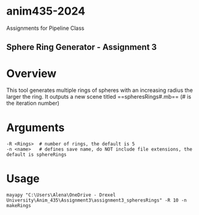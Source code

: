 # anim435-2024
Assignments for Pipeline Class

## Sphere Ring Generator - Assignment 3

# Overview

This tool generates multiple rings of spheres with an increasing radius the larger the ring. It outputs a new scene titled ==spheresRings#.mb== (# is the iteration number)

# Arguments

    -R <Rings>  # number of rings, the default is 5
    -n <name>   # defines save name, do NOT include file extensions, the default is sphereRings

# Usage

```
mayapy "C:\Users\Alena\OneDrive - Drexel University\Anim_435\Assignment3\assignment3_spheresRings" -R 10 -n makeRings 

```